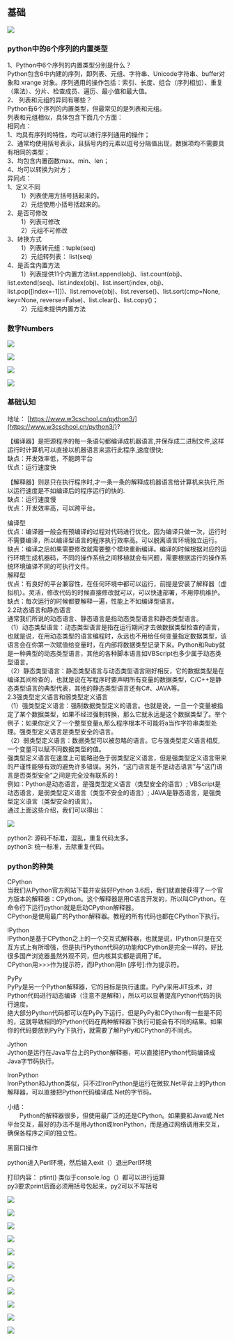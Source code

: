 ## 基础

![](./cae8a0a2-dcc3-45d2-9be9-3ca6ded2d3bd.png)  

### python中的6个序列的内置类型

1、Python中6个序列的内置类型分别是什么？  
Python包含6中内建的序列，即列表、元组、字符串、Unicode字符串、buffer对象和 xrange 对象。序列通用的操作包括：索引、长度、组合（序列相加）、重复（乘法）、分片、检查成员、遍历、最小值和最大值。  
2、 列表和元组的异同有哪些？  
Python有6个序列的内置类型，但最常见的是列表和元组。  
列表和元组相似，具体包含下面几个方面：  
相同点：  
1、均具有序列的特性，均可以进行序列通用的操作；  
2、通常均使用括号表示，且括号内的元素以逗号分隔值出现，数据项均不需要具有相同的类型；  
3、均包含内置函数max、min、len；  
4、均可以转换为对方；  
异同点：  
1、定义不同  
        1）列表使用方括号括起来的。  
        2）元组使用小括号括起来的。  
2、是否可修改  
        1）列表可修改  
        2）元组不可修改  
3、转换方式  
        1）列表转元组：tuple(seq)  
        2）元组转列表： list(seq)  
4、是否含内置方法  
        1）列表提供11个内置方法list.append(obj)、list.count(obj)、list.extend(seq)、list.index(obj)、list.insert(index, obj)、list.pop(\[index=-1\]\])、list.remove(obj)、list.reverse()、list.sort(cmp=None, key=None, reverse=False)、list.clear()、list.copy()；  
        2）元组未提供内置方法

### 数字Numbers

![](./af0896e2-d161-44d3-b2c6-475ce2b14c4e.png)  

![](./e4c9e79a-8b15-4ea7-9027-da49a60e145e.png)  

![](./eb110150-f791-4ec3-8d1d-bb9e68e0debe.png)  

  

  

![](./39c8bae0-1ce6-47cf-bf04-b6b5b92c13b4.png)  

### 基础认知

地址： [https://www.w3cschool.cn/python3/](https://www.w3cschool.cn/python3/)?

【编译器】是把源程序的每一条语句都编译成机器语言,并保存成二进制文件,这样运行时计算机可以直接以机器语言来运行此程序,速度很快;   
缺点：开发效率低，不能跨平台  
优点：运行速度快

【解释器】则是只在执行程序时,才一条一条的解释成机器语言给计算机来执行,所以运行速度是不如编译后的程序运行的快的.   
缺点：运行速度慢  
优点：开发效率高，可以跨平台。

编译型  
优点：编译器一般会有预编译的过程对代码进行优化。因为编译只做一次，运行时不需要编译，所以编译型语言的程序执行效率高。可以脱离语言环境独立运行。  
缺点：编译之后如果需要修改就需要整个模块重新编译。编译的时候根据对应的运行环境生成机器码，不同的操作系统之间移植就会有问题，需要根据运行的操作系统环境编译不同的可执行文件。  
解释型  
优点：有良好的平台兼容性，在任何环境中都可以运行，前提是安装了解释器（虚拟机）。灵活，修改代码的时候直接修改就可以，可以快速部署，不用停机维护。  
缺点：每次运行的时候都要解释一遍，性能上不如编译型语言。  
2.2动态语言和静态语言  
通常我们所说的动态语言、静态语言是指动态类型语言和静态类型语言。  
（1）动态类型语言：动态类型语言是指在运行期间才去做数据类型检查的语言，也就是说，在用动态类型的语言编程时，永远也不用给任何变量指定数据类型，该语言会在你第一次赋值给变量时，在内部将数据类型记录下来。Python和Ruby就是一种典型的动态类型语言，其他的各种脚本语言如VBScript也多少属于动态类型语言。  
（2）静态类型语言：静态类型语言与动态类型语言刚好相反，它的数据类型是在编译其间检查的，也就是说在写程序时要声明所有变量的数据类型，C/C++是静态类型语言的典型代表，其他的静态类型语言还有C#、JAVA等。  
2.3强类型定义语言和弱类型定义语言  
（1）强类型定义语言：强制数据类型定义的语言。也就是说，一旦一个变量被指定了某个数据类型，如果不经过强制转换，那么它就永远是这个数据类型了。举个例子：如果你定义了一个整型变量a,那么程序根本不可能将a当作字符串类型处理。强类型定义语言是类型安全的语言。  
（2）弱类型定义语言：数据类型可以被忽略的语言。它与强类型定义语言相反, 一个变量可以赋不同数据类型的值。  
强类型定义语言在速度上可能略逊色于弱类型定义语言，但是强类型定义语言带来的严谨性能够有效的避免许多错误。另外，“这门语言是不是动态语言”与“这门语言是否类型安全”之间是完全没有联系的！  
例如：Python是动态语言，是强类型定义语言（类型安全的语言）; VBScript是动态语言，是弱类型定义语言（类型不安全的语言）; JAVA是静态语言，是强类型定义语言（类型安全的语言）。  
通过上面这些介绍，我们可以得出：

![](./dc69d2c4-f983-4794-899a-98a75eacbe58.png)  

python2: 源码不标准，混乱，重复代码太多。  
python3: 统一标准，去除重复代码。

### python的种类

CPython  
当我们从Python官方网站下载并安装好Python 3.6后，我们就直接获得了一个官方版本的解释器：CPython。这个解释器是用C语言开发的，所以叫CPython。在命令行下运行python就是启动CPython解释器。  
CPython是使用最广的Python解释器。教程的所有代码也都在CPython下执行。

IPython  
IPython是基于CPython之上的一个交互式解释器，也就是说，IPython只是在交互方式上有所增强，但是执行Python代码的功能和CPython是完全一样的。好比很多国产浏览器虽然外观不同，但内核其实都是调用了IE。  
CPython用>>>作为提示符，而IPython用In \[序号\]:作为提示符。

PyPy  
PyPy是另一个Python解释器，它的目标是执行速度。PyPy采用JIT技术，对Python代码进行动态编译（注意不是解释），所以可以显著提高Python代码的执行速度。  
绝大部分Python代码都可以在PyPy下运行，但是PyPy和CPython有一些是不同的，这就导致相同的Python代码在两种解释器下执行可能会有不同的结果。如果你的代码要放到PyPy下执行，就需要了解PyPy和CPython的不同点。

Jython  
Jython是运行在Java平台上的Python解释器，可以直接把Python代码编译成Java字节码执行。

IronPython  
IronPython和Jython类似，只不过IronPython是运行在微软.Net平台上的Python解释器，可以直接把Python代码编译成.Net的字节码。

小结：  
　　Python的解释器很多，但使用最广泛的还是CPython。如果要和Java或.Net平台交互，最好的办法不是用Jython或IronPython，而是通过网络调用来交互，确保各程序之间的独立性。

黑窗口操作

python进入Perl环境，然后输入exit（）退出Perl环境

打印内容： ptint() 类似于console.log（）都可以进行运算  
py3要求print后面必须用括号包起来，py2可以不写括号

![](./08861789-b762-4be5-84fa-eee9dbe1fbfc.png)  

![](./815ab994-ed7d-4de3-8d40-44687cacce8c.png)  

![](./20598dd3-e231-47be-97d1-7cc89cd6a984.png)  

![](./c4663a3e-d5f7-407f-be48-0fa8e7d08eb7.png)  

![](./5feaa06d-151e-47c0-b1bb-0c879bbe4ef7.png)  

![](./26e184ef-c894-4bac-a305-d4af26448adb.png)  

![](./eb29cd7c-6195-4eb7-9064-114c124d5abd.png)  

![](./02ded9c4-ee5e-45a4-b6b8-9fc5fa1f9f41.png)  

![](./e6e5d374-741d-42f7-8c06-88db21b606d0.png)  

![](./57c4532e-4994-4851-9505-b61ce51e0fc9.png)  

![](./c96fd7a9-1a90-431b-b982-965c45d4adb0.png)